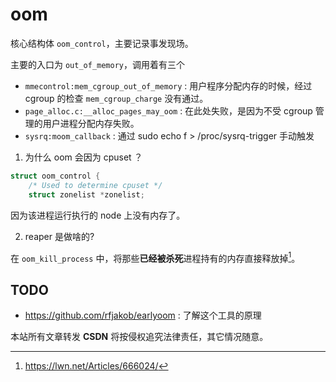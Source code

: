 # oom

核心结构体 `oom_control`，主要记录事发现场。

主要的入口为 `out_of_memory`，调用着有三个
- `mmecontrol:mem_cgroup_out_of_memory` : 用户程序分配内存的时候，经过 cgroup 的检查 `mem_cgroup_charge` 没有通过。
- `page_alloc.c:__alloc_pages_may_oom` : 在此处失败，是因为不受 cgroup 管理的用户进程分配内存失败。
- `sysrq:moom_callback` : 通过  sudo echo f > /proc/sysrq-trigger 手动触发

1. 为什么 oom 会因为 cpuset ？
```c
struct oom_control {
	/* Used to determine cpuset */
	struct zonelist *zonelist;
```
因为该进程运行执行的 node 上没有内存了。

2. reaper 是做啥的?

在 `oom_kill_process` 中，将那些**已经被杀死**进程持有的内存直接释放掉[^1]。

## TODO
- https://github.com/rfjakob/earlyoom : 了解这个工具的原理


[^1]: https://lwn.net/Articles/666024/
<script src="https://giscus.app/client.js"
        data-repo="martins3/martins3.github.io"
        data-repo-id="MDEwOlJlcG9zaXRvcnkyOTc4MjA0MDg="
        data-category="Show and tell"
        data-category-id="MDE4OkRpc2N1c3Npb25DYXRlZ29yeTMyMDMzNjY4"
        data-mapping="pathname"
        data-reactions-enabled="1"
        data-emit-metadata="0"
        data-theme="light"
        data-lang="zh-CN"
        crossorigin="anonymous"
        async>
</script>

本站所有文章转发 **CSDN** 将按侵权追究法律责任，其它情况随意。

